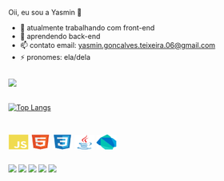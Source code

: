 Oii, eu sou a Yasmin 👋


- 🔭 atualmente trabalhando com front-end
- 🌱 aprendendo back-end
- 📫 contato email: yasmin.goncalves.teixeira.06@gmail.com
- ⚡ pronomes: ela/dela

##

<picture>
<source
    srcset="https://github-readme-stats.vercel.app/api?username=yasmincrf&show_icons=true&theme=dark"
    media="(prefers-color-scheme: dark)"
  />
<source
    srcset="https://github-readme-stats.vercel.app/api?username=yasmincrf&show_icons=true"
    media="(prefers-color-scheme: light), (prefers-color-scheme: no-preference)"
  />
<img src="https://github-readme-stats.vercel.app/api?username=yasmincrf&show_icons=true" />
</picture>

##

[![Top Langs](https://github-readme-stats.vercel.app/api/top-langs/?username=anuraghazra&layout=donut)](https://github.com/anuraghazra/github-readme-stats)
##

<div style="display: inline_block"><br>
<img align="center" alt="Yasmin-Js" height="30" width="40" src="https://raw.githubusercontent.com/devicons/devicon/master/icons/javascript/javascript-plain.svg">
<img align="center" alt="Yasmin-HTML" height="30" width="40" src="https://raw.githubusercontent.com/devicons/devicon/master/icons/html5/html5-original.svg">
<img align="center" alt="Yasmin-CSS" height="30" width="40" src="https://raw.githubusercontent.com/devicons/devicon/master/icons/css3/css3-original.svg">
<img align="center" alt="Yasmin-Java" height="30" width="40" src="https://raw.githubusercontent.com/devicons/devicon/master/icons/java/java-original.svg">
<img align="center" alt="Yasmin-Dart" height="30" width="40" src="https://raw.githubusercontent.com/devicons/devicon/master/icons/dart/dart-original.svg">

  
</div>
  
##
   
<div> 
  <a href="https://www.youtube.com/@yasmin_crf" target="_blank"><img src="https://img.shields.io/badge/YouTube-FF0000?style=for-the-badge&logo=youtube&logoColor=white" target="_blank"></a>
  <a href="https://www.instagram.com/yasmin.goncalvesy/" target="_blank"><img src="https://img.shields.io/badge/-Instagram-%23E4405F?style=for-the-badge&logo=instagram&logoColor=white" target="_blank"></a>
 	<a href="https://www.twitch.tv/yasminwthq" target="_blank"><img src="https://img.shields.io/badge/Twitch-9146FF?style=for-the-badge&logo=twitch&logoColor=white" target="_blank"></a> 
  <a href = "mailto:yasmin.goncalves.teixeira.06@gmail.com"><img src="https://img.shields.io/badge/-Gmail-%23333?style=for-the-badge&logo=gmail&logoColor=white" target="_blank"></a>
  <a href="https://www.linkedin.com/in/yasmin-gonçalves-teixeira-137267267/" target="_blank"><img src="https://img.shields.io/badge/-LinkedIn-%230077B5?style=for-the-badge&logo=linkedin&logoColor=white" target="_blank"></a> 
  
</div>
